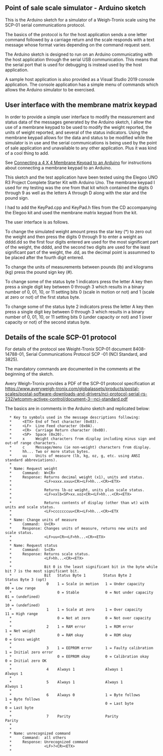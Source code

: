 ## Point of sale scale simulator - Arduino sketch

This is the Arduino sketch for a simulator of a Weigh-Tronix scale using the SCP-01 serial communications protocol.

The basics of the protocol is for the host application sends a one letter command followed by a carriage return and
the scale responds with a text message whose format varies depending on the command request sent.

The Arduino sketch is designed to run on an Arduino communicating with the host application through the serial USB
communication. This means that the serial port that is used for debugging is instead used by the host application.

A sample host application is also provided as a Visual Studio 2019 console application. The console application has 
a simple menu of commands which allows the Arduino simulator to be exercised.

## User interface with the membrane matrix keypad

In order to provide a simple user interface to modify the measurement and status data of the messages generated by the Arduino sketch, I allow the
use of a membrane keypad to be used to modify the weight reported, the units of weight reported, and several of the status indicators. Using the
membrane keypad allows for the data and status to be modified while the simulator is in use and the serial communications is being used by the
point of sale application and unavailable to any other application. Plus it was kind of a cool thing to add.

See [Connecting a 4 X 4 Membrane Keypad to an Arduino](https://www.instructables.com/Connecting-a-4-x-4-Membrane-Keypad-to-an-Arduino/) for instructions
about connecting a membrane keypad to an Arduino.

This sketch and the test application have been tested using the Elegoo UNO R3 Project Complete Starter Kit with Arduino Uno. The membrane keypad
I used for my testing was the one from that kit which contained the digits 0 through 9 as well as the letters A through D along with the star
and the pound sign.

I had to add the KeyPad.cpp and KeyPad.h files from the CD accompanying the Elegoo kit and used the membrane matrix keypad from the kit.

The user interface is as follows.

To change the simulated weight amount press the star key (*) to zero out the weight and then press the digits 0 through 9 to enter a weight
as dddd.dd so the first four digits entered are used for the most significant part of the weight, the dddd, and the second two digits are
used for the least significant part of the weight, the .dd, as the decimal point is assummed to be placed after the fourth digit entered.

To change the units of measurements between pounds (lb) and kilograms (kg) press the pound sign key (#).

To change some of the status byte 1 indicators press the letter A key then press a single digit key between 0 through 3 which results in a
binary number of 0, 01, 10, or 11 setting bits 0  (scale in motion or not) and 1 (scale at zero or not) of the first status byte.

To change some of the status byte 2 indicators press the letter A key then press a single digit key between 0 through 3 which results in a
binary number of 0, 01, 10, or 11 setting bits 0  (under capacity or not) and 1 (over capacity or not) of the second status byte.

## Details of the scale SCP-01 protocol

For details of the protocol see Weight-Tronix SCP-01 document 8408-14788-01, Serial Communications Protocol SCP -01 (NCI Standard, and 3825).

The mandatory commands are documented in the comments at the beginning of the sketch.

Avery Weigh-Tronix provides a PDF of the SCP-01 protocol specification at https://www.averyweigh-tronix.com/globalassets/products/postal-scales/postal-software-downloads-and-drivers/nci-protocol-serial-rs-232/wtcomm-activex-control/document-3--nci-standard.pdf

The basics are in comments in the Arduino sketch and replicated below:

      * Key to symbols used in the message descriptions following:
      *     <ETX> End of Text character (0x03).
      *     <LF>  Line Feed character (0x0A).
      *     <CR>  Carriage Return character (0x0D).
      *     <SP>  Space (0x20).
      *     x     Weight characters from display including minus sign and out-of range characters.
      *     c     Message/menu (ie non-weight) characters from display.
      *     hh... Two or more status bytes.
      *     uu    Units of measure (lb, kg, oz, g, etc. using ANSI standard abbreviations).
      *
      * Name: Request weight
      *     Command:  W<CR>
      *     Response: Returns decimal weight (x1), units and status.
      *               <LF>xxxx.xxuu<CR><LF>hh...<CR><ETX>
      *               
      *               Returns lb-oz weight, units plus scale status.
      *               <LF>xxlb<SP>xx.xoz<CR><LF>hh...<CR><ETX>
      *               
      *               Returns contents of display (other than wt) with units and scale status.
      *               <LF>cccccccuu<CR><LF>hh...<CR><ETX
      * 
      * Name: Change units of measure
      *     Command:  U<CR>
      *     Response: Changes units of measure, returns new units and scale status.
      *               <LF>uu<CR><LF>hh...<CR><ETX>
      *               
      * Name: Request status
      *     Command:  S<CR>
      *     Response: Returns scale status.
      *               <LF>hh...<CR><ETX>
      *               
      *               Bit 0 is the least significant bit in the byte while bit 7 is the most significant bit.
      *               Bit   Status Byte 1        Status Byte 2             Status Byte 3 (opt)
      *                0    1 = Scale in motion   1 = Under capacity         00 = Low range
      *                     0 = Stable            0 = Not under capacity     01 = (undefined)
      *                                                                      10 = (undefined)
      *                1    1 = Scale at zero     1 = Over capacity          11 = High range
      *                     0 = Not at zero       0 = Not over capacity
      *                     
      *                2    1 = RAM error         1 = ROM error               1 = Net weight
      *                     0 = RAM okay          0 = ROM okay                0 = Gross weight
      *                     
      *                3    1 = EEPROM error      1 = Faulty calibration      1 = Initial zero error
      *                     0 = EEPROM okay       0 = Calibration okay        0 = Initial zero OK
      *                     
      *                4    Always 1              Always 1                    Always 1
      *                
      *                5    Always 1              Always 1                    Always 1
      *                
      *                6    Always 0              1 = Byte follows            1 = Byte follows
      *                                           0 = Last byte               0 = Last byte
      *                                           
      *                7    Parity                Parity                      Parity
      *                
      *                
      * Name: unrecognized command
      *     Command:  all others
      *     Response: Unrecognized command
      *               <LF>?<CR><ETX>
      *     
